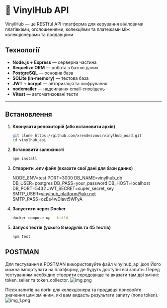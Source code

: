 # 🎵 VinylHub API

VinylHub — це RESTful API-платформа для керування вініловими платівками, оголошеннями, колекціями 
та платежами між колекціонерами та продавцями.

## Технології
- **Node.js + Express** — серверна частина
- **Sequelize ORM** — робота з базою даних
- **PostgreSQL** — основна база
- **SQLite (in-memory)** — тестова база
- **JWT + bcrypt** — авторизація та шифрування
- **nodemailer** — надсилання email-сповіщень
- **Vitest** — автоматизовані тести

---

## Встановлення

1. **Клонувати репозиторій (або встановити архів)**
   ```bash
   git clone https://github.com/xrendezvous/vinylhub_ooad.git
   cd vinylhub_api

2. **Встановити залежності**
    ```bash
   npm install

3. **Створити .env файл (вказати свої дані для бази даних)**

   NODE_ENV=test
   PORT=3000
   DB_NAME=vinylhub_db
   DB_USER=postgres
   DB_PASS=your_password
   DB_HOST=localhost
   DB_PORT=5432
   JWT_SECRET=super_secret_key
   SMTP_USER=vinylhub_platform@ukr.net
   SMTP_PASS=ozEe4wDlavt5WFyA

4. **Запустити через Docker**
    ```bash
   docker compose up --build
   
5. **Запуск тестів (усього 8 модулів та 45 тестів)**
    ```bash
   npm test
   
## POSTMAN

Для тестування в POSTMAN використовуйте файл vinylhub_api.json
Його можна імпортувати на платформу, де будуть доступні всі запити.
Перед тестуванням необхідно створити середовище та вказати там дві змінні: 
token_seller та token_collector. 
![img.png](img.png)

Після запитів на логін для колекціонера та продавця
присвойте значення цим змінним, які вам видасть результати запиту (поле token).
![img_1.png](img_1.png)


